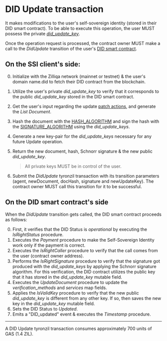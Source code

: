 # DID Update transaction

It makes modifications to the user's self-sovereign identity (stored in their DID smart contract). To be able to execute this operation, the user MUST possess the private [*did_update_key*](../protocol-parameters.md#did-keys).

Once the operation request is processed, the contract owner MUST make a call to the *DidUpdate* transition of the user's [DID smart contract](../smart-contracts/DID.tyron.md).

## On the SSI client's side:

0. Initialize with the Zilliqa network (mainnet or testnet) & the user's domain name.did to fetch their DID contract from the blockchain.
1. Utilize the user's private *did_update_key* to verify that it corresponds to the public *did_update_key* stored in the DID smart contract.
2. Get the user's input regarding the update [patch actions](../implementation/models.md#patch-action), and generate the *List Document*.
3. Hash the document with the [HASH_ALGORITHM](../protocol-parameters.md#hash-algorithm) and sign the hash with the [SIGNATURE_ALGORITHM](../protocol-parameters.md#signature-algorithm) using the *did_update_keys*. 
4. Generate a new key-pair for the *did_update_keys* necessary for any future Update operation.
5. Return the new document, hash, Schnorr signature & the new public *did_update_key*.

    > All private keys MUST be in control of the user.

6. Submit the *DidUpdate* tyronzil transaction with its transition parameters (agent, newDocument, docHash, signature and newUpdateKey). The contract owner MUST call this transition for it to be successful.

## On the DID smart contract's side

When the *DidUpdate* transition gets called, the DID smart contract proceeds as follows:

0. First, it verifies that the DID Status is *operational* by executing the *IsRightStatus* procedure.
1. Executes the *Payment* procedure to make the Self-Sovereign Identity work only if the payment is correct.
2. Executes the *IsRightCaller* procedure to verify that the call comes from the user (contract owner address).
4. Performs the *IsRightSignature* procedure to verify that the signature got produced with the *did_update_keys* by applying the Schnorr signature algorithm. For this verification, the DID contract utilizes the public key that it has stored in the *did_update_key* mutable field.
5. Executes the *UpdateDocument* procedure to update the *verification_methods* and *services* map fields.
6. Applies the *IsValidKey* procedure to verify that the new public *did_update_key* is different from any other key. If so, then saves the new key in the *did_update_key* mutable field.
7. Sets the DID Status to *Updated*.
8. Emits a "DID_updated" event & executes the *Timestamp* procedure.

---

A DID Update tyronzil transaction consumes approximately 700 units of GAS (1.4 ZIL).
